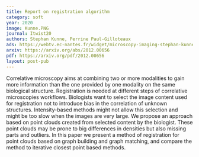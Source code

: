 ```yaml
---
title: Report on registration algorithm
category: soft
year: 2020
image: Kunne.PNG
journal: Itwist20
authors: Stephan Kunne, Perrine Paul-Gilloteaux
ads: https://webtv.ec-nantes.fr/widget/microscopy-imaging-stephan-kunne-cross-modal-registration-using-point-clouds-and-graph-matching-in-the-context-of-correlative-microscopies
arxiv: https://arxiv.org/abs/2012.00656
pdf: https://arxiv.org/pdf/2012.00656
layout: post-pub
---
```

Correlative microscopy aims at combining two or more modalities to gain more information than the one provided by one modality on the same biological structure. Registration is needed at different steps of correlative microscopies workflows. Biologists want to select the image content used for registration not to introduce bias in the correlation of unknown structures. Intensity-based methods might not allow this selection and might be too slow when the images are very large. We propose an approach based on point clouds created from selected content by the biologist. These point clouds may be prone to big differences in densities but also missing parts and outliers. In this paper we present a method of registration for point clouds based on graph building and graph matching, and compare the method to iterative closest point based methods.